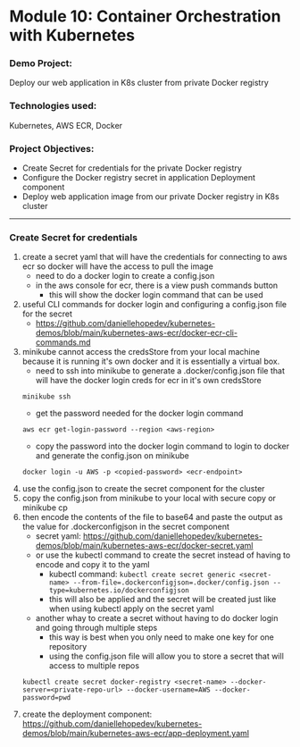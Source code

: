 # Module 10: Container Orchestration with Kubernetes

### Demo Project:
Deploy our web application in K8s cluster from private Docker registry

### Technologies used:
Kubernetes, AWS ECR, Docker

### Project Objectives:
- Create Secret for credentials for the private Docker registry
- Configure the Docker registry secret in application Deployment component
- Deploy web application image from our private Docker registry in K8s cluster
---
### Create Secret for credentials
1. create a secret yaml that will have the credentials for connecting to aws ecr so docker will have the access to pull the image
    - need to do a docker login to create a config.json
    - in the aws console for ecr, there is a view push commands button
        - this will show the docker login command that can be used
2. useful CLI commands for docker login and configuring a config.json file for the secret
    - https://github.com/daniellehopedev/kubernetes-demos/blob/main/kubernetes-aws-ecr/docker-ecr-cli-commands.md
3. minikube cannot access the credsStore from your local machine because it is running it's own docker and it is essentially a virtual box.
    - need to ssh into minikube to generate a .docker/config.json file that will have the docker login creds for ecr in it's own credsStore
    ```
    minikube ssh
    ```
    - get the password needed for the docker login command
    ```
    aws ecr get-login-password --region <aws-region>
    ```
    - copy the password into the docker login command to login to docker and generate the config.json on minikube
    ```
    docker login -u AWS -p <copied-password> <ecr-endpoint>
    ```
4. use the config.json to create the secret component for the cluster
5. copy the config.json from minikube to your local with secure copy or minikube cp
6. then encode the contents of the file to base64 and paste the output as the value for .dockerconfigjson in the secret component
    - secret yaml: https://github.com/daniellehopedev/kubernetes-demos/blob/main/kubernetes-aws-ecr/docker-secret.yaml
    - or use the kubectl command to create the secret instead of having to encode and copy it to the yaml
        - kubectl command: `kubectl create secret generic <secret-name> --from-file=.dockerconfigjson=.docker/config.json --type=kubernetes.io/dockerconfigjson`
        - this will also be applied and the secret will be created just like when using kubectl apply on the secret yaml
    - another whay to create a secret without having to do docker login and going through multiple steps
        - this way is best when you only need to make one key for one repository
        - using the config.json file will allow you to store a secret that will access to multiple repos
    ```
    kubectl create secret docker-registry <secret-name> --docker-server=<private-repo-url> --docker-username=AWS --docker-password=pwd
    ```
7. create the deployment component: https://github.com/daniellehopedev/kubernetes-demos/blob/main/kubernetes-aws-ecr/app-deployment.yaml
